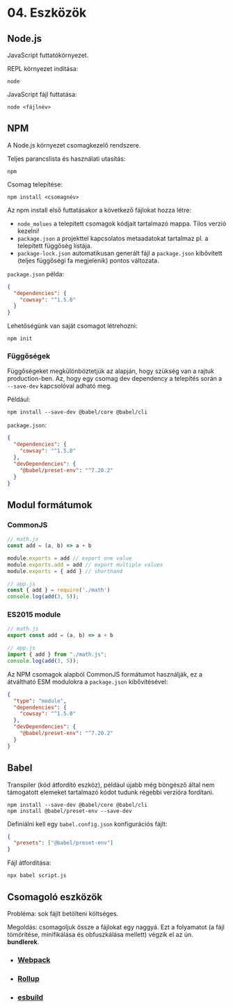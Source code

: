 # 04. Eszközök

## Node.js
JavaScript futtatókörnyezet.

REPL környezet indítása:
```shell
node
```

JavaScript fájl futtatása:
```shell
node <fájlnév>
```

## NPM
A Node.js környezet csomagkezelő rendszere.

Teljes parancslista és használati utasítás:
```shell
npm
```


Csomag telepítése:
```shell
npm install <csomagnév>
```

Az npm install első futtatásakor a következő fájlokat hozza létre:
- `node_molues` a telepített csomagok kódjait tartalmazó mappa. Tilos verzió kezelni!
- `package.json` a projekttel kapcsolatos metaadatokat tartalmaz pl. a telepített függőség listája.
- `package-lock.json` automatikusan generált fájl a `package.json` kibővített (teljes függőségi fa megjelenik) pontos
változata.

`package.json` példa:
```json
{
  "dependencies": {
    "cowsay": "^1.5.0"
  }
}
```

Lehetőségünk van saját csomagot létrehozni:
```shell
npm init
```

### Függőségek
Függőségeket megkülönböztetjük az alapján, hogy szükség van a rajtuk production-ben. Az, hogy egy csomag dev dependency
a telepítés során a `--save-dev` kapcsolóval adható meg.

Például:
```shell
npm install --save-dev @babel/core @babel/cli
```
`package.json`:
```json
{
  "dependencies": {
    "cowsay": "^1.5.0"
  },
  "devDependencies": {
    "@babel/preset-env": "^7.20.2"
  }
}
```

## Modul formátumok
### CommonJS
```js
// math.js
const add = (a, b) => a + b

module.exports = add // export one value
module.exports.add = add // export multiple values
module.exports = { add } // shorthand

// app.js
const { add } = require('./math')
console.log(add(3, 5));
```

### ES2015 module
```js
// math.js
export const add = (a, b) => a + b

// app.js
import { add } from "./math.js";
console.log(add(3, 5));
``` 
Az NPM csomagok alapból CommonJS formátumot használják, ez a átváltható ESM modulokra a `package.json` kibővítésével:
```json
{
  "type": "module",
  "dependencies": {
    "cowsay": "^1.5.0"
  },
  "devDependencies": {
    "@babel/preset-env": "^7.20.2"
  }
}
```

## Babel
Transpiler (kód átfordító eszköz), például újabb még böngésző által nem támogatott elemeket tartalmazó kódot tudunk
régebbi verzióra fordítani.

```shell
npm install --save-dev @babel/core @babel/cli
npm install @babel/preset-env --save-dev
```

Definiálni kell egy `babel.config.json` konfigurációs fájlt:
```json
{
  "presets": ["@babel/preset-env"]
}
```


Fájl átfordítása:
```shell
npx babel script.js
```

## Csomagoló eszközök
Probléma: sok fájlt betölteni költséges.

Megoldás: csomagoljuk össze a fájlokat egy naggyá. Ezt a folyamatot
(a fájl tömörítése, minifikálása és obfuszkálása mellett) végzik el az ún. **bundlerek**.
- ### [Webpack](https://webpack.js.org/)
- ### [Rollup](https://rollupjs.org/)
- ### [esbuild](https://esbuild.github.io/)